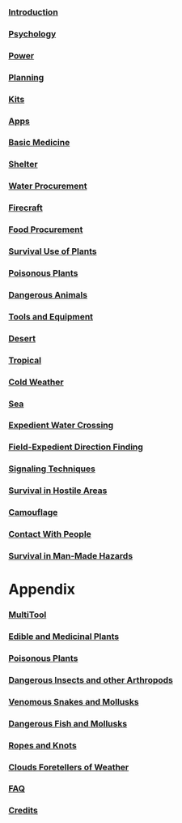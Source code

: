 ### [Introduction](Introduction)

### [Psychology](Psychology)

### [Power](Power)

### [Planning](Planning)

### [Kits](Kits)

### [Apps](Apps)

### [Basic Medicine](Medicine)

### [Shelter](Shelter)

### [Water Procurement](Water)

### [Firecraft](07)

### [Food Procurement](08)

### [Survival Use of Plants](09)

### [Poisonous Plants](10)

### [Dangerous Animals](Animals)

### [Tools and Equipment](Tools)

### [Desert](Desert)

### [Tropical](Tropical)

### [Cold Weather](Cold)

### [Sea](Sea)

### [Expedient Water Crossing](WaterCrossing)

### [Field-Expedient Direction Finding](DirectionFinding)

### [Signaling Techniques](Signaling)

### [Survival in Hostile Areas](HostileAreas)

### [Camouflage](Camouflage)

### [Contact With People](People)

### [Survival in Man-Made Hazards](ManMadeHazards)

Appendix
========

### [MultiTool](MultiTool)

### [Edible and Medicinal Plants](b_wip)

### [Poisonous Plants](PoisonousPlantsList)

### [Dangerous Insects and other Arthropods](DangerousArthropods)

### [Venomous Snakes and Mollusks](SnakesAndLizards)

### [Dangerous Fish and Mollusks](FishAndMollusks)

### [Ropes and Knots](RopesAndKnots)

### [Clouds Foretellers of Weather](Clouds)

### [FAQ](FAQ)

### [Credits](Credits)


